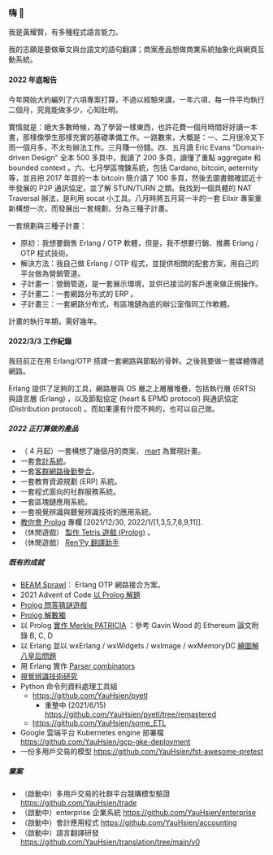 ### 嗨 👋
我是黃耀賢，有多種程式語言能力。

我的志願是要做華文與台語文的語句翻譯；商案產品想做商業系統抽象化與網頁互動系統。

#### 2022 年底報告
今年開始大約編列了六項專案打算，不過以經驗來講，一年六項，每一件平均執行二個月，究竟能做多少，心知肚明。

實情就是：絕大多數時候，為了學習一樣東西，也許花費一個月時間好好讀一本書，那樣像學生那樣充實的基礎準備工作。一路數來，大概是：一、二月很冷又下雨一個月多，不太有辦法工作。三月賺一份錢。四、五月讀 Eric Evans "Domain-driven Design" 全本 500 多頁中，我讀了 200 多頁，讀懂了重點 aggregate 和 bounded context 。六、七月學區塊鍊系統，包括 Cardano, bitcoin, aeternity 等，並且把 2017 年買的一本 bitcoin 簡介讀了 100 多頁，然後去圖書館確認近十年發展的 P2P 通訊協定，並了解 STUN/TURN 之類。我找到一個具體的 NAT Traversal 辦法，是利用 socat 小工具。八月時將五月寫一半的一套 Elixir 專案重新構想一次，而發展出一套規劃，分為三種子計畫。

一套規劃與三種子計畫：
- 原初：我想要銷售 Erlang / OTP 軟體，但是，我不想要行銷、推薦 Erlang / OTP 程式技術。
- 解決方法：我自己做 Erlang / OTP 程式，並提供相關的配套方案，用自己的平台做為營銷管道。
- 子計畫一：營銷管道，是一套展示環境，並供已接洽的客戶進來做正規操作。
- 子計畫二：一套網路分布式的 ERP 。
- 子計畫三：一套網路分布式，有區塊鏈為底的辦公室偕同工作軟體。

計畫的執行年期，需好幾年。

#### 2022/3/3 工作紀錄
我目前正在用 Erlang/OTP 搭建一套網路與節點的骨幹。之後我要做一套媒體傳遞網路。

Erlang 提供了足夠的工具，網路層與 OS 層之上層層堆疊，包括執行層 (ERTS) 與語言層 (Erlang) ，以及節點協定 (heart & EPMD protocol) 與通訊協定 (Distribution protocol) 。而如果還有什麼不夠的，也可以自己做。

##### 2022 正打算做的產品
- （ 4 月起）一套構想了幾個月的商案， [mart](https://github.com/YauHsien/mart) 為實現計畫。
- 一套[會計系統](https://github.com/YauHsien/accounting)。
- 一套[客群網路後勤整合](https://github.com/YauHsien/customer-networks)。
- 一套教育資源規劃 (ERP) 系統。
- 一套程式面向的社群服務系統。
- 一套區塊鏈應用系統。
- 一套視覺辨識與聽覺辨識技術的應用系統。
- [教你會 Prolog](https://yauhsien.wordpress.com/2021/12/30/%e5%b0%88%e6%ac%84%e4%bc%81%e5%8a%83%ef%bc%9a%e3%80%8c%e6%95%99%e4%bd%a0%e6%9c%83-prolog-%e3%80%8d/) 專欄 [2021/12/30, 2022/1/[1,3,5,7,8,9,11]].
- （休閒遊戲） [製作 Tetris 遊戲 (Prolog)](https://github.com/YauHsien/prolog-tetris) 。
- （休閒遊戲） [Ren'Py 翻譯助手](https://github.com/YauHsien/renpy-tl-solver)

##### 既有的成就
- [BEAM Sprawl](https://github.com/YauHsien/beamsprawl/tree/main/sprawl)： Erlang OTP 網路接合方案。
- 2021 Advent of Code [以 Prolog 解題](https://github.com/YauHsien/advent-of-code-2021)
- [Prolog 問答猜謎遊戲](https://github.com/YauHsien/prolog_guess_who_game)
- [Prolog 解數獨](https://github.com/YauHsien/sudoku-solvers)
- 以 Prolog [實作 Merkle PATRICIA](https://github.com/YauHsien/modified-merkle-patricia-tree) ：參考 Gavin Wood 的 Ethereum 論文附錄 B, C, D
- 以 Erlang 並以 wxErlang / wxWidgets / wxImage / wxMemoryDC [繪圖解八皇后問題](https://github.com/YauHsien/erlang-exercises/tree/master/8-queens)
- 用 Erlang 實作 [Parser combinators](https://github.com/YauHsien/erljscon/tree/master/parsec)
- [視覺辨識技術研究](https://yauhsien.wordpress.com/2021/11/30/%e9%81%8b%e7%94%a8-detectron2-%e7%9a%84%e8%be%a8%e8%ad%98%e7%b5%90%e6%9e%9c/)
- Python 命令列資料處理工具組
  - https://github.com/YauHsien/pyetl
    - 重整中 (2021/6/15) https://github.com/YauHsien/pyetl/tree/remastered
  - https://github.com/YauHsien/some_ETL
- Google 雲端平台 Kubernetes engine 部署檔 https://github.com/YauHsien/gcp-gke-deployment
- 一份多用戶交易的模型 https://github.com/YauHsien/fst-awesome-pretest 

##### 棄案
- （啟動中）多用戶交易的社群平台競購模型驗證 https://github.com/YauHsien/trade
- （啟動中）enterprise 企業系統 https://github.com/YauHsien/enterprise
- （啟動中）會計應用程式 https://github.com/YauHsien/accounting
- （啟動中）語言翻譯研發 https://github.com/YauHsien/translation/tree/main/v0
